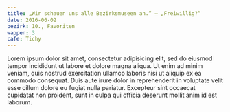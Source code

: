 ```yaml
---
title: „Wir schauen uns alle Bezirksmuseen an.“ – „Freiwillig?“
date: 2016-06-02
bezirk: 10., Favoriten
wappen: 3
cafe: Tichy
---
```


Lorem ipsum dolor sit amet, consectetur adipisicing elit, sed do eiusmod tempor incididunt ut labore et dolore magna aliqua. Ut enim ad minim veniam, quis nostrud exercitation ullamco laboris nisi ut aliquip ex ea commodo consequat. Duis aute irure dolor in reprehenderit in voluptate velit esse cillum dolore eu fugiat nulla pariatur. Excepteur sint occaecat cupidatat non proident, sunt in culpa qui officia deserunt mollit anim id est laborum.
